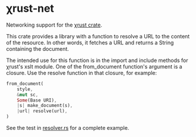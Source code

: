 # χrust-net

Networking support for the [χrust crate](https://github.com/ballsteve/xrust).

This crate provides a library with a function to resolve a URL to the content of the resource. In other words, it fetches a URL and returns a String containing the document.

The intended use for this function is in the import and include methods for χrust's xslt module. One of the from_document function's argument is a closure. Use the resolve function in that closure, for example:

```rust
from_document(
    style,
	&mut sc,
	Some(Base URI),
	|s| make_document(s),
	|url| resolve(url),
)
```

See the test in [resolver.rs](https://github.com/ballsteve/xrust-net/blob/main/src/resolver.rs) for a complete example.
